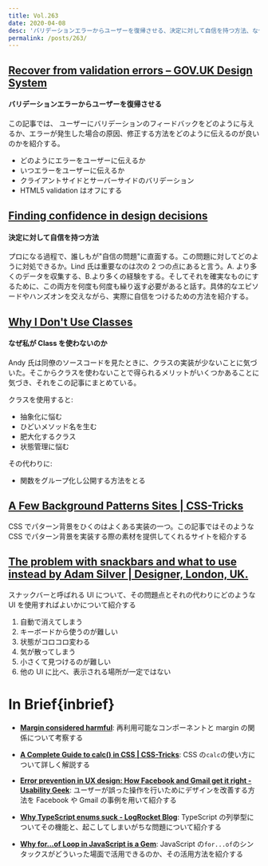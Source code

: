 ```yaml
---
title: Vol.263
date: 2020-04-08
desc: 'バリデーションエラーからユーザーを復帰させる、決定に対して自信を持つ方法、なぜ私がClassを使わないのか、ほか計10リンク'
permalink: /posts/263/
---
```


## [Recover from validation errors – GOV.UK Design System](https://design-system.service.gov.uk/patterns/validation/)

#### バリデーションエラーからユーザーを復帰させる

この記事では、 ユーザーにバリデーションのフィードバックをどのように与えるか、エラーが発生した場合の原因、修正する方法をどのように伝えるのが良いのかを紹介する。

- どのようにエラーをユーザーに伝えるか
- いつエラーをユーザーに伝えるか
- クライアントサイドとサーバーサイドのバリデーション
- HTML5 validation はオフにする

## [Finding confidence in design decisions](https://www.figma.com/blog/finding-confidence-in-design-decisions/)

#### 決定に対して自信を持つ方法

プロになる過程で、誰しもが"自信の問題"に直面する。この問題に対してどのように対処できるか。Lind 氏は重要なのは次の 2 つの点にあると言う。A. より多くのデータを収集する、B.より多くの経験をする。そしてそれを確実なものにするために、この両方を何度も何度も繰り返す必要があると話す。具体的なエピソードやハンズオンを交えながら、実際に自信をつけるための方法を紹介する。

## [Why I Don't Use Classes](https://spin.atomicobject.com/2020/03/12/why-i-dont-use-classes/)

#### なぜ私が Class を使わないのか

Andy 氏は同僚のソースコードを見たときに、クラスの実装が少ないことに気づいた。そこからクラスを使わないことで得られるメリットがいくつかあることに気づき、それをこの記事にまとめている。

クラスを使用すると:

- 抽象化に悩む
- ひどいメソッド名を生む
- 肥大化するクラス
- 状態管理に悩む

その代わりに:

- 関数をグループ化し公開する方法をとる

## [A Few Background Patterns Sites | CSS-Tricks](https://css-tricks.com/a-few-background-patterns-sites/)

CSS でパターン背景をひくのはよくある実装の一つ。この記事ではそのような CSS でパターン背景を実装する際の素材を提供してくれるサイトを紹介する

## [The problem with snackbars and what to use instead by Adam Silver | Designer, London, UK.](https://adamsilver.io/articles/the-problem-with-snackbars-and-what-to-use-instead/)

スナックバーと呼ばれる UI について、その問題点とそれの代わりにどのような UI を使用すればよいかについて紹介する

1. 自動で消えてしまう
2. キーボードから使うのが難しい
3. 状態がコロコロ変わる
4. 気が散ってしまう
5. 小さくて見つけるのが難しい
6. 他の UI に比べ、表示される場所が一定ではない

# In Brief{inbrief}

- **[Margin considered harmful](https://mxstbr.com/thoughts/margin)**: 再利用可能なコンポーネントと margin の関係について考察する

- **[A Complete Guide to calc() in CSS | CSS-Tricks](https://css-tricks.com/a-complete-guide-to-calc-in-css/)**: CSS の`calc`の使い方について詳しく解説する

- **[Error prevention in UX design: How Facebook and Gmail get it right - Usability Geek](https://usabilitygeek.com/error-prevention-in-ux-design-how-facebook-and-gmail-get-it-right/)**: ユーザーが誤った操作を行いためにデザインを改善する方法を Facebook や Gmail の事例を用いて紹介する

- **[Why TypeScript enums suck - LogRocket Blog](https://blog.logrocket.com/why-typescript-enums-suck/)**: TypeScript の列挙型についてその機能と、起こしてしまいがちな問題について紹介する

- **[Why for...of Loop in JavaScript is a Gem](https://dmitripavlutin.com/javascript-for-of/)**: JavaScript の`for...of`のシンタックスがどういった場面で活用できるのか、その活用方法を紹介する
